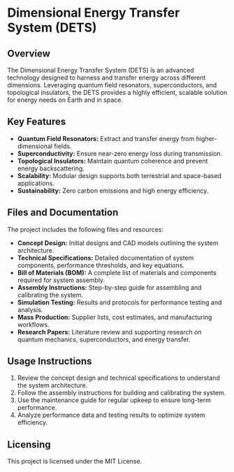 
# Dimensional Energy Transfer System (DETS)

## Overview
The Dimensional Energy Transfer System (DETS) is an advanced technology designed to harness and transfer energy across different dimensions. Leveraging quantum field resonators, superconductors, and topological insulators, the DETS provides a highly efficient, scalable solution for energy needs on Earth and in space.

## Key Features
- **Quantum Field Resonators:** Extract and transfer energy from higher-dimensional fields.
- **Superconductivity:** Ensure near-zero energy loss during transmission.
- **Topological Insulators:** Maintain quantum coherence and prevent energy backscattering.
- **Scalability:** Modular design supports both terrestrial and space-based applications.
- **Sustainability:** Zero carbon emissions and high energy efficiency.

## Files and Documentation
The project includes the following files and resources:
- **Concept Design:** Initial designs and CAD models outlining the system architecture.
- **Technical Specifications:** Detailed documentation of system components, performance thresholds, and key equations.
- **Bill of Materials (BOM):** A complete list of materials and components required for system assembly.
- **Assembly Instructions:** Step-by-step guide for assembling and calibrating the system.
- **Simulation Testing:** Results and protocols for performance testing and analysis.
- **Mass Production:** Supplier lists, cost estimates, and manufacturing workflows.
- **Research Papers:** Literature review and supporting research on quantum mechanics, superconductors, and energy transfer.

## Usage Instructions
1. Review the concept design and technical specifications to understand the system architecture.
2. Follow the assembly instructions for building and calibrating the system.
3. Use the maintenance guide for regular upkeep to ensure long-term performance.
4. Analyze performance data and testing results to optimize system efficiency.

## Licensing
This project is licensed under the MIT License.
